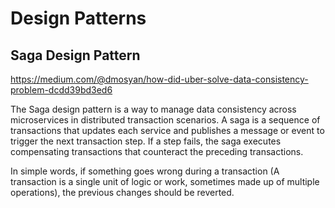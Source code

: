 # Design Patterns

## Saga Design Pattern

https://medium.com/@dmosyan/how-did-uber-solve-data-consistency-problem-dcdd39bd3ed6

The Saga design pattern is a way to manage data consistency across microservices in distributed transaction scenarios. A saga is a sequence of transactions that updates each service and publishes a message or event to trigger the next transaction step. If a step fails, the saga executes compensating transactions that counteract the preceding transactions.

In simple words, if something goes wrong during a transaction (A transaction is a single unit of logic or work, sometimes made up of multiple operations), the previous changes should be reverted.
